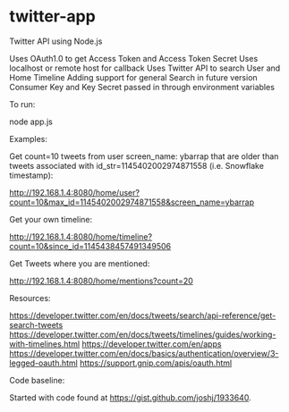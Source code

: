 # twitter-app
Twitter API using Node.js 

Uses OAuth1.0 to get Access Token and Access Token Secret
Uses localhost or remote host for callback
Uses Twitter API to search User and Home Timeline
Adding support for general Search in future version
Consumer Key and Key Secret passed in through environment variables

To run:

node app.js

Examples:

Get count=10 tweets from user screen_name: ybarrap that are older than tweets associated with id_str=1145402002974871558 (i.e. Snowflake timestamp):

http://192.168.1.4:8080/home/user?count=10&max_id=1145402002974871558&screen_name=ybarrap

Get your own timeline:

http://192.168.1.4:8080/home/timeline?count=10&since_id=1145438457491349506

Get Tweets where you are mentioned:

http://192.168.1.4:8080/home/mentions?count=20

Resources:

https://developer.twitter.com/en/docs/tweets/search/api-reference/get-search-tweets
https://developer.twitter.com/en/docs/tweets/timelines/guides/working-with-timelines.html
https://developer.twitter.com/en/apps
https://developer.twitter.com/en/docs/basics/authentication/overview/3-legged-oauth.html
https://support.gnip.com/apis/oauth.html

Code baseline:

Started with code found at https://gist.github.com/joshj/1933640.


